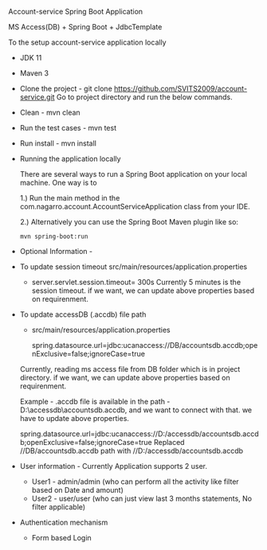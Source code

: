Account-service Spring Boot Application

MS Access(DB) + Spring Boot + JdbcTemplate

To the setup account-service application locally
* JDK 11
* Maven 3

* Clone the project - git clone https://github.com/SVITS2009/account-service.git
  Go to project directory and run the below commands.

* Clean - mvn clean
* Run the test cases - mvn test
* Run install - mvn install

* Running the application locally

  There are several ways to run a Spring Boot application on your local machine. One way is to
  
  1.) Run the main method in the com.nagarro.account.AccountServiceApplication class from your IDE.
  
  2.) Alternatively you can use the Spring Boot Maven plugin like so:
  
      mvn spring-boot:run

* Optional Information -

- To update session timeout
  src/main/resources/application.properties
    * server.servlet.session.timeout= 300s
      Currently 5 minutes is the session timeout. if we want, we can update above properties based on requirenment.

- To update accessDB (.accdb) file path
    * src/main/resources/application.properties
    
      spring.datasource.url=jdbc:ucanaccess://DB/accountsdb.accdb;openExclusive=false;ignoreCase=true

  Currently, reading ms access file from DB folder which is in project directory. if we want, we can update above properties based on requirenment.
  
  Example - .accdb file is available in the path - D:\accessdb\accountsdb.accdb, and we want to connect with that. we have to update above properties.

  spring.datasource.url=jdbc:ucanaccess://D:/accessdb/accountsdb.accdb;openExclusive=false;ignoreCase=true
  Replaced //DB/accountsdb.accdb path with //D:/accessdb/accountsdb.accdb

- User information -
  Currently Application supports 2 user.
    * User1 - admin/admin (who can perform all the activity like filter based on Date and amount)
    * User2 - user/user (who can just view last 3 months statements, No filter applicable)

- Authentication mechanism
    * Form based Login
  
    




